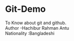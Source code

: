 # Git-Demo
To Know about git and github.
  <br>
Author -Hachibur Rahman Antu
<br>
Nationality :Bangladeshi

